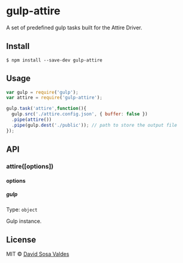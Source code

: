 # gulp-attire

A set of predefined gulp tasks built for the Attire Driver.

## Install

```
$ npm install --save-dev gulp-attire
```

## Usage

```js
var gulp = require('gulp');
var attire = require('gulp-attire');

gulp.task('attire',function(){
  gulp.src('./attire.config.json', { buffer: false })
  .pipe(attire())
  .pipe(gulp.dest('./public')); // path to store the output file
});
```

## API

### attire([options])

#### options

##### gulp

Type: `object`<br>

Gulp instance.

## License

MIT © [David Sosa Valdes](https://github.com/davidsosavaldes)
